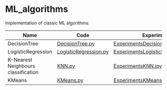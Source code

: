 # ML_algorithms
Implementation of classic ML algorithms:

|Name| Code | Experiments | Date|
|----|----|----| :----: |
|DecisionTree|[DecisionTree.py](./decision-tree/decision-tree.py)|[ExperimentsDecisionTree.ipynb](./decision-tree/DecisionTree_experiments.ipynb)|12.12.2022|
|LogisticRegression|[LogisticRegression.py](./logistic-regression/modules/linear_model.py)|[ExperimentsLogisticRegression.ipynb](./logistic-regression/logistic-regression_experiments.ipynb)|28.11.2022|
|K-Nearest Neighbours <br> classification|[KNN.py](./knn-classification/knn/classification.ipynb)|[ExperimentsKNN.ipynb](./knn-classification/knn_experiments.ipynb)|13.11.2022|
|KMeans|[KMeans.py](./k-means/k-means.py)|[ExperimentsKMeans.ipynb](./k-means/k-means_experiments.ipynb)|26.10.2021|
